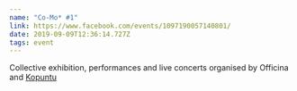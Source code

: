 ```yaml
---
name: "Co-Mo* #1"
link: https://www.facebook.com/events/1097190057140801/
date: 2019-09-09T12:36:14.727Z
tags: event
---
```

Collective exhibition, performances and live concerts organised by Officina and [Kopuntu](http://kopuntu.org/)